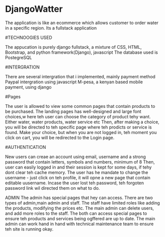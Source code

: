 # DjangoWatter

The application is like an ecommerce which allows customer to order water in a specific region. Its a fullstack application

#TECHNOOGIES USED

The appucation is purely django fullstack, a mixture of CSS, HTML, Bootstrap, and python framework(Django), javascript
The database used is PostegreSQL

#INTERGRATION

There are several intergration that i implemented, mainly payment method
Paypal intergration using javascript
M-pesa, a kenyan based mobile payment, using django

#Pages

The user is allowed to view some common pages that contain products to be purchased. The landing pages has well-designed and large font choices,w here teh user can choose the category of product tehy want. Either water, water products, water service etc
Then, after making a choice, you will be directed to teh specific page where teh prodicts or service is found. 
Make your choice, but when you are not logged in, teh moment you click on cart, you will be redirected to the Login page. 

#AUTHENTICATION

New users can creae an account using email, username and a strong password that contain letters, symbols and numbers, minimum of 8
Then, user can easily logged in and their session is kept for some days, if tehy dont clear teh cache memory.
The user has he mandate to change the username - just click on teh profile, it will opne a new page that contain editable uusername. 
Incase the user lost teh password, teh forgoten password link wil directed them on what to do.

ADMIN
The admin has special pages that hey can access.
There are two types of admin,main admin and staff. The staff have limited roles like adding the products, modifying the prices etc.
The main admin can delete users, and add more roles to the staff.
The both can access special pages to ensure teh products and services being ogffered are up to date.
The main admin can work hand in hand with technical maintenance team to ensure teh site is running okay.


